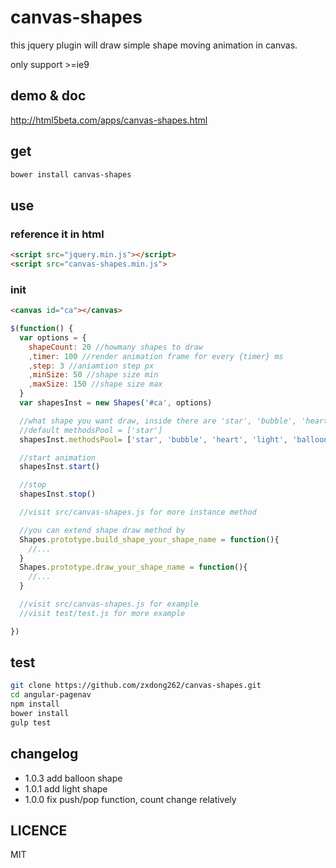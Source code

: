 # canvas-shapes
this jquery plugin will draw simple shape moving animation in canvas.

only support >=ie9

## demo & doc

<a href="http://html5beta.com/apps/canvas-shapes.html">http://html5beta.com/apps/canvas-shapes.html</a>

## get
```bash
bower install canvas-shapes
```

## use

### reference it in html
```html
<script src="jquery.min.js"></script>
<script src="canvas-shapes.min.js">
```

### init
```html
<canvas id="ca"></canvas>
```
```javascript
$(function() {
  var options = {
    shapeCount: 20 //howmany shapes to draw
    ,timer: 100 //render animation frame for every {timer} ms
    ,step: 3 //aniamtion step px
    ,minSize: 50 //shape size min
    ,maxSize: 150 //shape size max
  }
  var shapesInst = new Shapes('#ca', options)

  //what shape you want draw, inside there are 'star', 'bubble', 'heart'
  //default methodsPool = ['star']
  shapesInst.methodsPool= ['star', 'bubble', 'heart', 'light', 'balloon']

  //start animation
  shapesInst.start()

  //stop
  shapesInst.stop()

  //visit src/canvas-shapes.js for more instance method 

  //you can extend shape draw method by 
  Shapes.prototype.build_shape_your_shape_name = function(){
    //...
  }
  Shapes.prototype.draw_your_shape_name = function(){
    //...
  }

  //visit src/canvas-shapes.js for example
  //visit test/test.js for more example

})
```

## test
```bash
git clone https://github.com/zxdong262/canvas-shapes.git
cd angular-pagenav
npm install
bower install
gulp test
```

## changelog

- 1.0.3 add balloon shape
- 1.0.1 add light shape
- 1.0.0 fix push/pop function, count change relatively


## LICENCE

MIT

